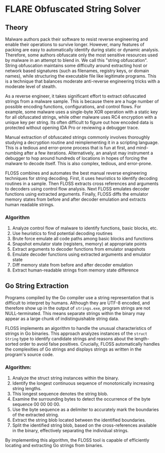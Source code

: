 # FLARE Obfuscated String Solver

## Theory
Malware authors pack their software to resist reverse engineering and
 enable their operations to survive longer.
However, many features of packing are easy to automatically identify
 during static or dynamic analysis.
Therefore, some authors obfuscate only the most sensitive resources used by
 malware in an attempt to blend in.
We call this "string obfuscation".
String obfuscation maintains some difficulty around extracting host or network based
 signatures (such as filenames, registry keys, or domain names), while
 structuring the executable file like legitimate programs.
This is a technique that balances moderate anti-reverse
 engineering tricks with a moderate level of stealth.

As a reverse engineer, it takes significant effort to extract obfuscated
 strings from a malware sample.
This is because there are a huge number of possible encoding functions,
 configurations, and control flows.
For example, some malware uses a single-byte XOR operation with a static
 key for all obfuscated strings, while other malware uses RC4 encryption
 with a unique key per string.
Its often difficult to figure out how encoded data is protected without
 opening IDA Pro or reviewing a debugger trace.

Manual extraction of obfuscated strings commonly involves thoroughly
 studying a decryption routine and reimplementing it in a scripting language.
This is a tedious and error-prone process that is fun at first, and
 mind-numbing after a few iterations.
Alternatively, an analyst may instrument a debugger to hop around
 hundreds of locations in hopes of forcing the malware to decode itself.
This is also complex, tedious, and error-prone.

FLOSS combines and automates the best manual reverse engineering
 techniques for string decoding.
First, it uses heuristics to identify decoding routines in a sample.
Then FLOSS extracts cross references and arguments to decoders
 using control flow analysis.
Next FLOSS emulates decoder functions using extracted arguments.
Finally, FLOSS diffs the emulator memory states from before and
  after decoder emulation and extracts human readable strings.


### Algorithm

  1. Analyze control flow of malware to identify functions, basic blocks, etc.
  2. Use heuristics to find potential decoding routines
  3. Brute force emulate all code paths among basic blocks and functions
  4. Snapshot emulator state (registers, memory) at appropriate points
  5. Extract arguments to decoder functions from emulator snapshots
  6. Emulate decoder functions using extracted arguments and emulator state
  7. Diff memory state from before and after decoder emulation
  8. Extract human-readable strings from memory state difference

## Go String Extraction
Programs compiled by the Go compiler use a string representation that is difficult to interpret by humans. Although they are UTF-8 encoded, and therefore show up in the output of `strings.exe`, program strings are not NULL-terminated. This means separate strings within the binary may appear as a large chunk of indistinguishable string data.

FLOSS implements an algorithm to handle the unusual characteristics of strings in Go binaries. This approach analyzes instances of the `struct String` type to identify candidate strings and reasons about the length-sorted order to avoid false positives. Crucially, FLOSS automatically handles the complexities of Go strings and displays strings as written in the program's source code.

### Algorithm:

1. Analyze the struct string instances within the binary.
2. Identify the longest continuous sequence of monotonically increasing string lengths.
3. This longest sequence denotes the string blob.
4. Examine the surrounding bytes to detect the occurrence of the byte sequence 00 00 00 00.
5. Use the byte sequence as a delimiter to accurately mark the boundaries of the extracted string.
6. Extract the string blob located between the identified boundaries.
7. Split the identified string blob, based on the cross-references available in the binary, effectively separating the individual strings.

By implementing this algorithm, the FLOSS tool is capable of efficiently locating and extracting Go strings from binaries.